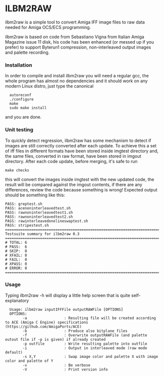 # ILBM2RAW

ilbm2raw is a simple tool to convert Amiga IFF image files to raw data needed for Amiga OCS/ECS programming.  

ilbm2raw is based on code from Sebastiano Vigna from Italian Amiga Magazine issue 11 disk, his code has been enhanced (or messed up if you prefer) to support Byterun1 compression, non-interleaved output images and palette recording.

### Installation

In order to compile and install ilbm2raw you will need a regular gcc, the whole program has almost no dependencies and it should work on any modern Linux distro, just type the canonical
```
  autoreconf
  ./configure
  make
  sudo make install
```

and you are done.

### Unit testing
To quickly detect regression, ilbm2raw has some mechanism to detect if images are still correctly converted after each update.
To achieve this a set of iff files in different formats have been stored inside imgtest directory and, the same files, converted in raw format, have been stored in imgout directory.
After each code update, before merging, it's safe to run
```
make checks
```
this will convert the images inside imgtest with the new updated code, the result will be compared against the imgout contents, if there are any differences, review the code because something is wrong!
Expected output should be something like this:
 ```
PASS: greptest.sh
PASS: acenoninterleavedtest.sh
PASS: rawnoninterleavedtest1.sh
PASS: rawnoninterleavedtest2.sh
PASS: rawinterleavedonelineswaptest.sh
PASS: stripestest.sh
============================================================================
Testsuite summary for ilbm2raw 0.3
============================================================================
# TOTAL: 6
# PASS:  6
# SKIP:  0
# XFAIL: 0
# FAIL:  0
# XPASS: 0
# ERROR: 0
============================================================================
 ```

### Usage

Typing ilbm2raw -h will display a little help screen that is quite self-explanatory

```
  Usage: ilbm2raw inputIFFFile outputRAWFile [OPTIONS]
  OPTIONS:
        -a                 : Resulting file will be created according to ACE (Amiga C Engine) specifications (https://github.com/AmigaPorts/ACE)
        -b                 : Produce also bitplane files
        -f                 : Overwrite outputRAWFile (and palette outout file if -p is given) if already created
        -p outfile         : Write resulting palette into outfile
        -i                 : Output in interleaved mode (raw mode default)
        -s X,Y             : Swap image color and palette X with image color and palette of Y
        -v                 : Be verbose
        -V                 : Print version info

```

